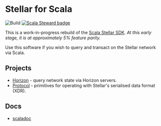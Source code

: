 # Stellar for Scala

![Build](https://github.com/Synesso/scala-stellar/workflows/Build/badge.svg?branch=master)
[![Scala Steward badge](https://img.shields.io/badge/helping-grey.svg?style=flat&logo=data:image/png;base64,iVBORw0KGgoAAAANSUhEUgAAAA4AAAAQCAMAAAARSr4IAAAAVFBMVEUAAACHjojlOy5NWlrKzcYRKjGFjIbp293YycuLa3pYY2LSqql4f3pCUFTgSjNodYRmcXUsPD/NTTbjRS+2jomhgnzNc223cGvZS0HaSD0XLjbaSjElhIr+AAAAAXRSTlMAQObYZgAAAHlJREFUCNdNyosOwyAIhWHAQS1Vt7a77/3fcxxdmv0xwmckutAR1nkm4ggbyEcg/wWmlGLDAA3oL50xi6fk5ffZ3E2E3QfZDCcCN2YtbEWZt+Drc6u6rlqv7Uk0LdKqqr5rk2UCRXOk0vmQKGfc94nOJyQjouF9H/wCc9gECEYfONoAAAAASUVORK5CYII=)](https://scala-steward.org)

This is a work-in-progress rebuild of the [Scala Stellar SDK](https://github.com/Synesso/scala-stellar-sdk/).
_At this early stage, it is at approximately 5% feature parity._

Use this software if you wish to query and transact on the Stellar network via Scala.

## Projects

* [Horizon](horizon) - query network state via Horizon servers.
* [Protocol](protocol) - primitives for operating with Stellar's serialised data format (XDR).

## Docs

* [scaladoc](https://synesso.github.io/scala-stellar/api/)